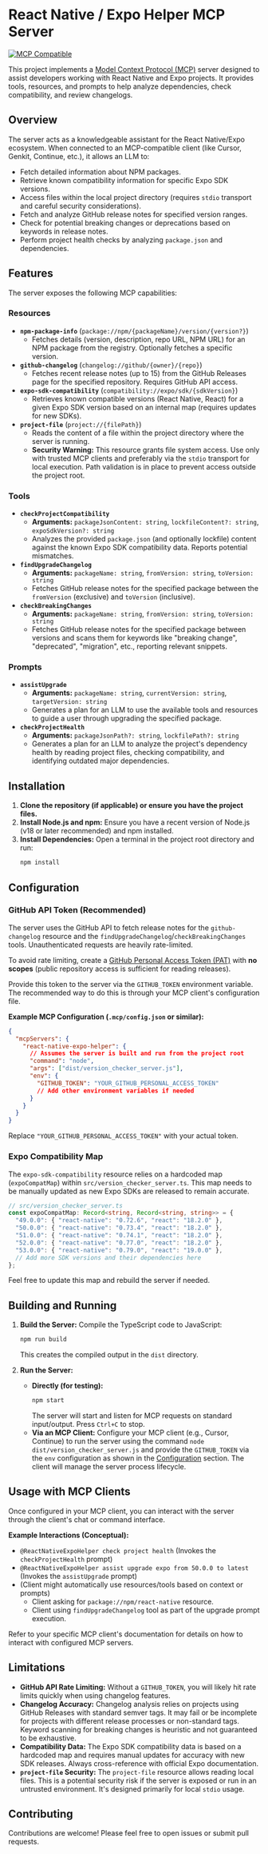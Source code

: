 # React Native / Expo Helper MCP Server

[![MCP Compatible](https://img.shields.io/badge/MCP-Compatible-brightgreen)](https://modelcontextprotocol.io)

This project implements a [Model Context Protocol (MCP)](https://modelcontextprotocol.io) server designed to assist developers working with React Native and Expo projects. It provides tools, resources, and prompts to help analyze dependencies, check compatibility, and review changelogs.

## Overview

The server acts as a knowledgeable assistant for the React Native/Expo ecosystem. When connected to an MCP-compatible client (like Cursor, Genkit, Continue, etc.), it allows an LLM to:

*   Fetch detailed information about NPM packages.
*   Retrieve known compatibility information for specific Expo SDK versions.
*   Access files within the local project directory (requires `stdio` transport and careful security considerations).
*   Fetch and analyze GitHub release notes for specified version ranges.
*   Check for potential breaking changes or deprecations based on keywords in release notes.
*   Perform project health checks by analyzing `package.json` and dependencies.

## Features

The server exposes the following MCP capabilities:

### Resources

*   **`npm-package-info`** (`package://npm/{packageName}/version/{version?}`)
    *   Fetches details (version, description, repo URL, NPM URL) for an NPM package from the registry. Optionally fetches a specific version.
*   **`github-changelog`** (`changelog://github/{owner}/{repo}`)
    *   Fetches recent release notes (up to 15) from the GitHub Releases page for the specified repository. Requires GitHub API access.
*   **`expo-sdk-compatibility`** (`compatibility://expo/sdk/{sdkVersion}`)
    *   Retrieves known compatible versions (React Native, React) for a given Expo SDK version based on an internal map (requires updates for new SDKs).
*   **`project-file`** (`project://{filePath}`)
    *   Reads the content of a file within the project directory where the server is running.
    *   **Security Warning:** This resource grants file system access. Use only with trusted MCP clients and preferably via the `stdio` transport for local execution. Path validation is in place to prevent access outside the project root.

### Tools

*   **`checkProjectCompatibility`**
    *   **Arguments:** `packageJsonContent: string`, `lockfileContent?: string`, `expoSdkVersion?: string`
    *   Analyzes the provided `package.json` (and optionally lockfile) content against the known Expo SDK compatibility data. Reports potential mismatches.
*   **`findUpgradeChangelog`**
    *   **Arguments:** `packageName: string`, `fromVersion: string`, `toVersion: string`
    *   Fetches GitHub release notes for the specified package between the `fromVersion` (exclusive) and `toVersion` (inclusive).
*   **`checkBreakingChanges`**
    *   **Arguments:** `packageName: string`, `fromVersion: string`, `toVersion: string`
    *   Fetches GitHub release notes for the specified package between versions and scans them for keywords like "breaking change", "deprecated", "migration", etc., reporting relevant snippets.

### Prompts

*   **`assistUpgrade`**
    *   **Arguments:** `packageName: string`, `currentVersion: string`, `targetVersion: string`
    *   Generates a plan for an LLM to use the available tools and resources to guide a user through upgrading the specified package.
*   **`checkProjectHealth`**
    *   **Arguments:** `packageJsonPath?: string`, `lockfilePath?: string`
    *   Generates a plan for an LLM to analyze the project's dependency health by reading project files, checking compatibility, and identifying outdated major dependencies.

## Installation

1.  **Clone the repository (if applicable) or ensure you have the project files.**
2.  **Install Node.js and npm:** Ensure you have a recent version of Node.js (v18 or later recommended) and npm installed.
3.  **Install Dependencies:** Open a terminal in the project root directory and run:
    ```bash
    npm install
    ```

## Configuration

### GitHub API Token (Recommended)

The server uses the GitHub API to fetch release notes for the `github-changelog` resource and the `findUpgradeChangelog`/`checkBreakingChanges` tools. Unauthenticated requests are heavily rate-limited.

To avoid rate limiting, create a [GitHub Personal Access Token (PAT)](https://github.com/settings/tokens) with **no scopes** (public repository access is sufficient for reading releases).

Provide this token to the server via the `GITHUB_TOKEN` environment variable. The recommended way to do this is through your MCP client's configuration file.

**Example MCP Configuration (`.mcp/config.json` or similar):**

```json
{
  "mcpServers": {
    "react-native-expo-helper": {
      // Assumes the server is built and run from the project root
      "command": "node",
      "args": ["dist/version_checker_server.js"],
      "env": {
        "GITHUB_TOKEN": "YOUR_GITHUB_PERSONAL_ACCESS_TOKEN"
        // Add other environment variables if needed
      }
    }
  }
}
```

Replace `"YOUR_GITHUB_PERSONAL_ACCESS_TOKEN"` with your actual token.

### Expo Compatibility Map

The `expo-sdk-compatibility` resource relies on a hardcoded map (`expoCompatMap`) within `src/version_checker_server.ts`. This map needs to be manually updated as new Expo SDKs are released to remain accurate.

```typescript
// src/version_checker_server.ts
const expoCompatMap: Record<string, Record<string, string>> = {
  "49.0.0": { "react-native": "0.72.6", "react": "18.2.0" },
  "50.0.0": { "react-native": "0.73.4", "react": "18.2.0" },
  "51.0.0": { "react-native": "0.74.1", "react": "18.2.0" },
  "52.0.0": { "react-native": "0.77.0", "react": "18.2.0" },
  "53.0.0": { "react-native": "0.79.0", "react": "19.0.0" },
  // Add more SDK versions and their dependencies here
};
```

Feel free to update this map and rebuild the server if needed.

## Building and Running

1.  **Build the Server:** Compile the TypeScript code to JavaScript:
    ```bash
    npm run build
    ```
    This creates the compiled output in the `dist` directory.

2.  **Run the Server:**
    *   **Directly (for testing):**
        ```bash
        npm start
        ```
        The server will start and listen for MCP requests on standard input/output. Press `Ctrl+C` to stop.
    *   **Via an MCP Client:** Configure your MCP client (e.g., Cursor, Continue) to run the server using the command `node dist/version_checker_server.js` and provide the `GITHUB_TOKEN` via the `env` configuration as shown in the [Configuration](#configuration) section. The client will manage the server process lifecycle.

## Usage with MCP Clients

Once configured in your MCP client, you can interact with the server through the client's chat or command interface.

**Example Interactions (Conceptual):**

*   `@ReactNativeExpoHelper check project health` (Invokes the `checkProjectHealth` prompt)
*   `@ReactNativeExpoHelper assist upgrade expo from 50.0.0 to latest` (Invokes the `assistUpgrade` prompt)
*   (Client might automatically use resources/tools based on context or prompts)
    *   Client asking for `package://npm/react-native` resource.
    *   Client using `findUpgradeChangelog` tool as part of the upgrade prompt execution.

Refer to your specific MCP client's documentation for details on how to interact with configured MCP servers.

## Limitations

*   **GitHub API Rate Limiting:** Without a `GITHUB_TOKEN`, you will likely hit rate limits quickly when using changelog features.
*   **Changelog Accuracy:** Changelog analysis relies on projects using GitHub Releases with standard semver tags. It may fail or be incomplete for projects with different release processes or non-standard tags. Keyword scanning for breaking changes is heuristic and not guaranteed to be exhaustive.
*   **Compatibility Data:** The Expo SDK compatibility data is based on a hardcoded map and requires manual updates for accuracy with new SDK releases. Always cross-reference with official Expo documentation.
*   **`project-file` Security:** The `project-file` resource allows reading local files. This is a potential security risk if the server is exposed or run in an untrusted environment. It's designed primarily for local `stdio` usage.

## Contributing

Contributions are welcome! Please feel free to open issues or submit pull requests. 
